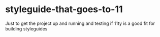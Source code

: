 # styleguide-that-goes-to-11

Just to get the project up and running and testing if 11ty is a good fit for building styleguides 
